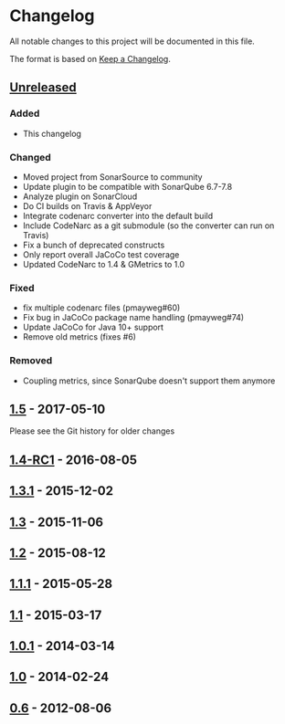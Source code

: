 # Changelog
All notable changes to this project will be documented in this file.

The format is based on [Keep a Changelog](https://keepachangelog.com/en/1.0.0/).

## [Unreleased]

### Added
- This changelog

### Changed
- Moved project from SonarSource to community
- Update plugin to be compatible with SonarQube 6.7-7.8
- Analyze plugin on SonarCloud
- Do CI builds on Travis & AppVeyor
- Integrate codenarc converter into the default build
- Include CodeNarc as a git submodule (so the converter can run on Travis)
- Fix a bunch of deprecated constructs
- Only report overall JaCoCo test coverage
- Updated CodeNarc to 1.4 & GMetrics to 1.0

### Fixed
- fix multiple codenarc files (pmayweg#60)
- Fix bug in JaCoCo package name handling (pmayweg#74)
- Update JaCoCo for Java 10+ support
- Remove old metrics (fixes #6)

### Removed
- Coupling metrics, since SonarQube doesn't support them anymore

## [1.5] - 2017-05-10

Please see the Git history for older changes

## [1.4-RC1] - 2016-08-05

## [1.3.1] - 2015-12-02

## [1.3] - 2015-11-06

## [1.2] - 2015-08-12

## [1.1.1] - 2015-05-28

## [1.1] - 2015-03-17

## [1.0.1] - 2014-03-14

## [1.0] - 2014-02-24

## [0.6] - 2012-08-06

[Unreleased]: https://github.com/Inform-Software/sonar-groovy/compare/1.5...HEAD
[1.5]: https://github.com/Inform-Software/sonar-groovy/compare/1.4-RC1...1.5
[1.4-RC1]: https://github.com/Inform-Software/sonar-groovy/compare/1.3.1...1.4-RC1
[1.3.1]: https://github.com/Inform-Software/sonar-groovy/compare/1.3...1.3.1
[1.3]: https://github.com/Inform-Software/sonar-groovy/compare/1.2...1.3
[1.2]: https://github.com/Inform-Software/sonar-groovy/compare/1.1.1...1.2
[1.1.1]: https://github.com/Inform-Software/sonar-groovy/compare/1.1...1.1.1
[1.1]: https://github.com/Inform-Software/sonar-groovy/compare/1.0.1...1.1
[1.0.1]: https://github.com/Inform-Software/sonar-groovy/compare/1.0...1.0.1
[1.0]: https://github.com/Inform-Software/sonar-groovy/compare/0.6...1.0
[0.6]: https://github.com/Inform-Software/sonar-groovy/releases/tag/0.6

